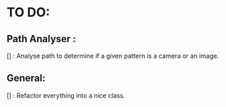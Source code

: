 # TO DO:

## Path Analyser : 
[] : Analyse path to determine if a given pattern is a camera or an image.


## General:
[] : Refactor everything into a nice class.